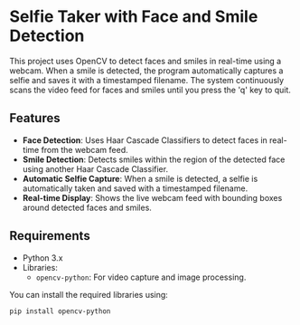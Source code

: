 # Selfie Taker with Face and Smile Detection

This project uses OpenCV to detect faces and smiles in real-time using a webcam. When a smile is detected, the program automatically captures a selfie and saves it with a timestamped filename. The system continuously scans the video feed for faces and smiles until you press the 'q' key to quit.

## Features

- **Face Detection**: Uses Haar Cascade Classifiers to detect faces in real-time from the webcam feed.
- **Smile Detection**: Detects smiles within the region of the detected face using another Haar Cascade Classifier.
- **Automatic Selfie Capture**: When a smile is detected, a selfie is automatically taken and saved with a timestamped filename.
- **Real-time Display**: Shows the live webcam feed with bounding boxes around detected faces and smiles.

## Requirements

- Python 3.x
- Libraries:
  - `opencv-python`: For video capture and image processing.
  
You can install the required libraries using:

```bash
pip install opencv-python
